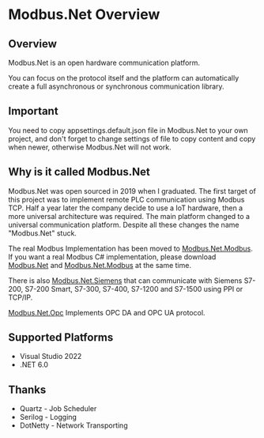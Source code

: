 ﻿Modbus.Net Overview
===================

Overview
-------------------
Modbus.Net is an open hardware communication platform.

You can focus on the protocol itself and the platform can automatically create a full asynchronous or synchronous communication library.

Important
-------------------
You need to copy appsettings.default.json file in Modbus.Net to your own project, and don't forget to change settings of file to copy content and copy when newer, otherwise Modbus.Net will not work.

Why is it called Modbus.Net
-------------------
Modbus.Net was open sourced in 2019 when I graduated. The first target of this project was to implement remote PLC communication using Modbus TCP. Half a year later the company decide to use a IoT hardware, then a more universal architecture was required. The main platform changed to a universal communication platform. Despite all these changes the name "Modbus.Net" stuck.

The real Modbus Implementation has been moved to [Modbus.Net.Modbus]( https://www.nuget.org/packages/Modbus.Net.Modbus). If you want a real Modbus C# implementation, please download [Modbus.Net]( https://www.nuget.org/packages/Modbus.Net) and [Modbus.Net.Modbus]( https://www.nuget.org/packages/Modbus.Net.Modbus) at the same time.

There is also [Modbus.Net.Siemens]( https://www.nuget.org/packages/Modbus.Net.Siemens) that can communicate with Siemens S7-200, S7-200 Smart, S7-300, S7-400, S7-1200 and S7-1500 using PPI or TCP/IP.

[Modbus.Net.Opc]( https://www.nuget.org/packages/Modbus.Net.Opc) Implements OPC DA and OPC UA protocol.

Supported Platforms
-------------------
* Visual Studio 2022
* .NET 6.0

Thanks
-------------------
* Quartz - Job Scheduler
* Serilog - Logging
* DotNetty - Network Transporting

